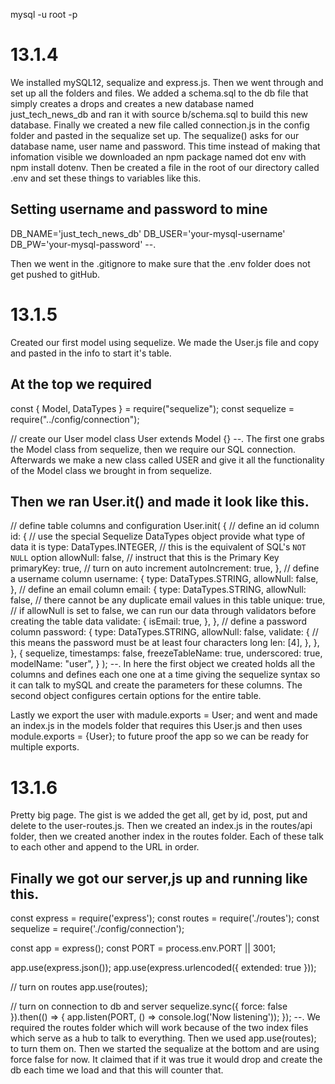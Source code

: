 mysql -u root -p

# 13.1.4

We installed mySQL12, sequalize and express.js. Then we went through and set up all the folders and files. We added a schema.sql to the db file that simply creates a drops and creates a new database named just_tech_news_db and ran it with source b/schema.sql to build this new database. Finally we created a new file called connection.js in the config folder and pasted in the sequalize set up. The sequalize() asks for our database name, user name and password. This time instead of making that infomation visible we downloaded an npm package named dot env with npm install dotenv. Then be created a file in the root of our directory called .env and set these things to variables like this.

## Setting username and password to mine

DB_NAME='just_tech_news_db'
DB_USER='your-mysql-username'
DB_PW='your-mysql-password'
--.

Then we went in the .gitignore to make sure that the .env folder does not get pushed to gitHub.

# 13.1.5

Created our first model using sequelize. We made the User.js file and copy and pasted in the info to start it's table.

## At the top we required

const { Model, DataTypes } = require("sequelize");
const sequelize = require("../config/connection");

// create our User model
class User extends Model {}
--.
The first one grabs the Model class from sequelize, then we require our SQL connection. Afterwards we make a new class called USER and give it all the functionality of the Model class we brought in from sequelize.

## Then we ran User.it() and made it look like this.

// define table columns and configuration
User.init(
{
// define an id column
id: {
// use the special Sequelize DataTypes object provide what type of data it is
type: DataTypes.INTEGER,
// this is the equivalent of SQL's `NOT NULL` option
allowNull: false,
// instruct that this is the Primary Key
primaryKey: true,
// turn on auto increment
autoIncrement: true,
},
// define a username column
username: {
type: DataTypes.STRING,
allowNull: false,
},
// define an email column
email: {
type: DataTypes.STRING,
allowNull: false,
// there cannot be any duplicate email values in this table
unique: true,
// if allowNull is set to false, we can run our data through validators before creating the table data
validate: {
isEmail: true,
},
},
// define a password column
password: {
type: DataTypes.STRING,
allowNull: false,
validate: {
// this means the password must be at least four characters long
len: [4],
},
},
},
{
sequelize,
timestamps: false,
freezeTableName: true,
underscored: true,
modelName: "user",
}
);
--.
In here the first object we created holds all the columns and defines each one one at a time giving the sequelize syntax so it can talk to mySQL and create the parameters for these columns. The second object configures certain options for the entire table.

Lastly we export the user with madule.exports = User; and went and made an index.js in the models folder that requires this User.js and then uses module.exports = {User}; to future proof the app so we can be ready for multiple exports.

# 13.1.6

Pretty big page. The gist is we added the get all, get by id, post, put and delete to the user-routes.js. Then we created an index.js in the routes/api folder, then we created another index in the routes folder. Each of these talk to each other and append to the URL in order.

## Finally we got our server,js up and running like this.

const express = require('express');
const routes = require('./routes');
const sequelize = require('./config/connection');

const app = express();
const PORT = process.env.PORT || 3001;

app.use(express.json());
app.use(express.urlencoded({ extended: true }));

// turn on routes
app.use(routes);

// turn on connection to db and server
sequelize.sync({ force: false }).then(() => {
app.listen(PORT, () => console.log('Now listening'));
});
--.
We required the routes folder which will work because of the two index files which serve as a hub to talk to everything. Then we used app.use(routes); to turn them on. Then we started the sequalize at the bottom and are using force false for now. It claimed that if it was true it would drop and create the db each time we load and that this will counter that.
